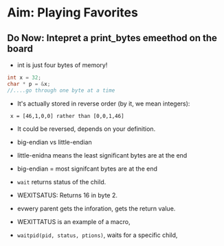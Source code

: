 # Aim: Playing Favorites

## Do Now: Intepret a print_bytes emeethod on the board

* int is just four bytes of memory! 


```c
int x = 32;
char * p = &x;
//....go through one byte at a time
```
* It's actually stored in reverse order (by it, we mean integers):

` x = [46,1,0,0] rather than [0,0,1,46]`

* It could be reversed, depends on your definition.
* big-endian vs little-endian
* little-enidna means the least significant bytes are at the end
* big-endian = most signifcant bytes are at the end

* `wait` returns status of the child.

* WEXITSATUS: Returns 16 in byte 2. 
* evwery parent gets the inforation, gets the return value. 
* WEXITTATUS is an example of a macro,
* `waitpid(pid, status, ptions)`, waits for a specific child,  
